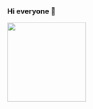 ### Hi everyone 👋

<p float="left">
  <img src="https://github-readme-stats.vercel.app/api?username=GRG-GoldBand&show_icons=true&count_private=true&title_color=4f8cc9&text_color=9f9f9f&icon_color=4f8cc9&bg_color=181818" height="180">
</p>

[comment]: <> (Credit goes to https://github.com/strencher/)
